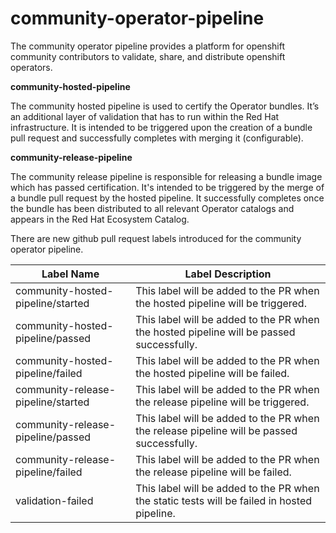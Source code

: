 # community-operator-pipeline

The community operator pipeline provides a platform for openshift community contributors to validate, share, and distribute openshift operators.

**community-hosted-pipeline**

The community hosted pipeline is used to certify the Operator bundles.
It’s an additional layer of validation that has to run within the Red Hat infrastructure. It is intended to be triggered upon the creation of a bundle pull request and successfully completes with merging it (configurable).


**community-release-pipeline**

The community release pipeline is responsible for releasing a bundle image which has passed certification.
It's intended to be triggered by the merge of a bundle pull request by the hosted pipeline.
It successfully completes once the bundle has been distributed to all relevant Operator catalogs
and appears in the Red Hat Ecosystem Catalog.

There are new github pull request labels introduced for the community operator pipeline.

| Label Name                               | Label Description                                                                           |
|------------------------------------------|---------------------------------------------------------------------------------------------|
| community-hosted-pipeline/started        | This label will be added to the PR when the hosted pipeline will be triggered.              |
| community-hosted-pipeline/passed         | This label will be added to the PR when the hosted pipeline will be passed successfully.    |
| community-hosted-pipeline/failed         | This label will be added to the PR when the hosted pipeline will be failed.                 |
| community-release-pipeline/started       | This label will be added to the PR when the release pipeline will be triggered.             |
| community-release-pipeline/passed        | This label will be added to the PR when the release pipeline will be passed successfully.   |
| community-release-pipeline/failed        | This label will be added to the PR when the release pipeline will be failed.                |
| validation-failed                        | This label will be added to the PR when the static tests will be failed in hosted pipeline. |



